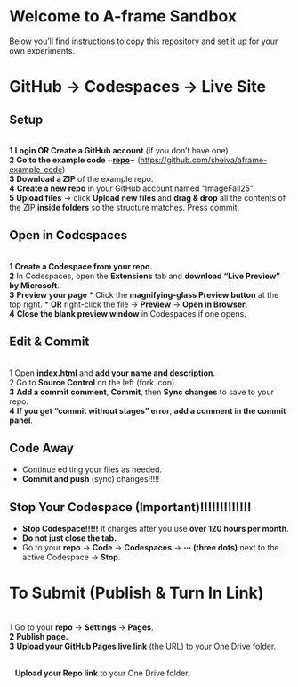 # Welcome to A-frame Sandbox

Below you’ll find instructions to copy this repository and set it up for your own experiments.
# GitHub → Codespaces → Live Site
## Setup
<br>**1** **Login OR Create a GitHub account** (if you don’t have one).
<br>**2** **Go to the example code ~[repo](https://github.com/sheiva/aframe-example-code)~** (https://github.com/sheiva/aframe-example-code)
<br>**3** **Download a ZIP** of the example repo.
<br>**4** **Create a new repo** in your GitHub account named "ImageFall25".
<br>**5** **Upload files** → click **Upload new files** and **drag & drop** all the contents of the ZIP **inside folders** so the structure matches. Press commit.

## Open in Codespaces
<br>**1** **Create a Codespace from your repo.**
<br>**2** In Codespaces, open the **Extensions** tab and **download “Live Preview” by Microsoft**.
<br>**3** **Preview your page**
	* Click the **magnifying-glass Preview button** at the top right.
	* **OR** right-click the file → **Preview** → **Open in Browser**.
<br>**4** **Close the blank preview window** in Codespaces if one opens.

## Edit & Commit
<br>1 Open **index.html** and **add your name and description**.
<br>2 Go to **Source Control** on the left (fork icon).
<br>**3** **Add a commit comment**, **Commit**, then **Sync changes** to save to your repo.
<br>**4** **If you get “commit without stages” error**, **add a comment in the commit panel**.

## Code Away
* Continue editing your files as needed.
* **Commit and push** (sync) changes!!!!!

## Stop Your Codespace (Important)!!!!!!!!!!!!!
* **Stop Codespace!!!!!** It charges after you use **over 120 hours per month**.
* **Do not just close the tab.**
* Go to your **repo** → **Code** → **Codespaces** → **⋯ (three dots)** next to the active Codespace → **Stop**.

# To Submit (Publish & Turn In Link)
<br>1 Go to your **repo** → **Settings** → **Pages**.
<br>**2** **Publish page.**
<br>**3** **Upload your GitHub Pages live link** (the URL) to your One Drive folder.

<br>⠀**Upload your Repo link** to your One Drive folder.
